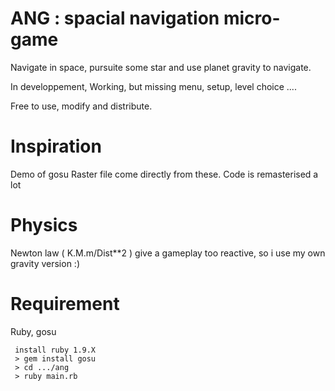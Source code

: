 ANG : spacial navigation micro-game
==================================

Navigate in space, pursuite some star and use planet gravity to
navigate.

In developpement,
Working, but missing menu, setup, level choice ....


Free to use, modify and distribute.

Inspiration
===========

Demo of gosu
Raster file come directly from these.
Code is remasterised a lot

Physics
=======
Newton law ( K.M.m/Dist**2 ) give a gameplay too reactive, so i use my own gravity version :)

Requirement
===========

Ruby, gosu

```
 install ruby 1.9.X
 > gem install gosu
 > cd .../ang
 > ruby main.rb
```